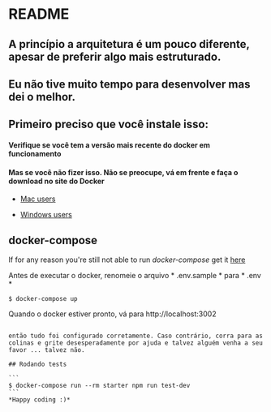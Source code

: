 # README

## A princípio a arquitetura é um pouco diferente, apesar de preferir algo mais estruturado.

## Eu não tive muito tempo para desenvolver mas dei o melhor.

## Primeiro preciso que você instale isso:
#### Verifique se você tem a versão mais recente do docker em funcionamento
#### Mas se você não fizer isso. Não se preocupe, vá em frente e faça o download no site do Docker

* [Mac users](https://docs.docker.com/docker-for-mac/install/)

* [Windows users](https://docs.docker.com/docker-for-windows/install/)

## docker-compose

If for any reason you're still not able to run *docker-compose* 
get it [here](https://docs.docker.com/compose/install/)

Antes de executar o docker, renomeie o arquivo * .env.sample * para * .env *

```
$ docker-compose up
```

Quando o docker estiver pronto, vá para http://localhost:3002

````

então tudo foi configurado corretamente. Caso contrário, corra para as colinas e grite desesperadamente por ajuda e talvez alguém venha a seu favor ... talvez não.

## Rodando tests

```
$ docker-compose run --rm starter npm run test-dev
```
*Happy coding :)*